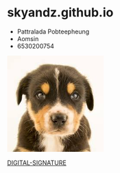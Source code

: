 # skyandz.github.io

- Pattralada Pobteepheung
 - Aomsin
 - 6530200754
   


![profile](img/pic.jpg)


[DIGITAL-SIGNATURE](digital-signature)
